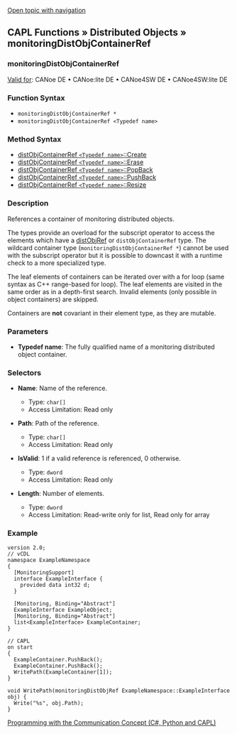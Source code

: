 [Open topic with navigation](../../../../../CANoeDEFamily.htm#Topics/CAPLFunctions/DistributedObjects/Objects/CAPLfunctionMonitoringDistObjContainerRef.md)

## CAPL Functions » Distributed Objects » monitoringDistObjContainerRef

### monitoringDistObjContainerRef

[Valid for](../../../Shared/FeatureAvailability.md): CANoe DE • CANoe:lite DE • CANoe4SW DE • CANoe4SW:lite DE

### Function Syntax

- `monitoringDistObjContainerRef *`
- `monitoringDistObjContainerRef <Typedef name>`

### Method Syntax

- [distObjContainerRef `<Typedef name>`::Create](../Methods/CAPLfunctiondistObjContainerRefCreate.md)
- [distObjContainerRef `<Typedef name>`::Erase](../Methods/CAPLfunctiondistObjContainerRefErase.md)
- [distObjContainerRef `<Typedef name>`::PopBack](../Methods/CAPLfunctiondistObjContainerRefPopBack.md)
- [distObjContainerRef `<Typedef name>`::PushBack](../Methods/CAPLfunctiondistObjContainerRefPushBack.md)
- [distObjContainerRef `<Typedef name>`::Resize](../Methods/CAPLfunctiondistObjContainerRefResize.md)

### Description

References a container of monitoring distributed objects.

The types provide an overload for the subscript operator to access the elements which have a [distObjRef](CAPLfunctiondistObjRef.md) or `distObjContainerRef` type. The wildcard container type (`monitoringDistObjContainerRef *`) cannot be used with the subscript operator but it is possible to downcast it with a runtime check to a more specialized type.

The leaf elements of containers can be iterated over with a for loop (same syntax as C++ range-based for loop). The leaf elements are visited in the same order as in a depth-first search. Invalid elements (only possible in object containers) are skipped.

Containers are **not** covariant in their element type, as they are mutable.

### Parameters

- **Typedef name**: The fully qualified name of a monitoring distributed object container.

### Selectors

- **Name**: Name of the reference.
  - Type: `char[]`
  - Access Limitation: Read only

- **Path**: Path of the reference.
  - Type: `char[]`
  - Access Limitation: Read only

- **IsValid**: 1 if a valid reference is referenced, 0 otherwise.
  - Type: `dword`
  - Access Limitation: Read only

- **Length**: Number of elements.
  - Type: `dword`
  - Access Limitation: Read-write only for list, Read only for array

### Example

```plaintext
version 2.0;
// vCDL
namespace ExampleNamespace
{
  [MonitoringSupport]
  interface ExampleInterface {
    provided data int32 d;
  }

  [Monitoring, Binding="Abstract"]
  ExampleInterface ExampleObject;
  [Monitoring, Binding="Abstract"]
  list<ExampleInterface> ExampleContainer;
}

// CAPL
on start
{
  ExampleContainer.PushBack();
  ExampleContainer.PushBack();
  WritePath(ExampleContainer[1]);
}

void WritePath(monitoringDistObjRef ExampleNamespace::ExampleInterface obj) {
  Write("%s", obj.Path);
}
```

[Programming with the Communication Concept (C#, Python and CAPL)](../../../CANoeCANalyzer/CommunicationConcept/Programming/CCP.md)
